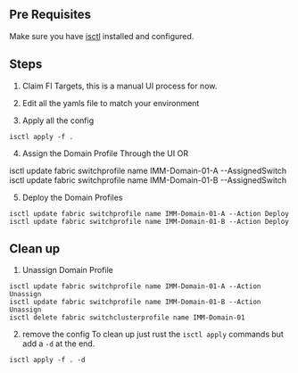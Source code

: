 ## Pre Requisites
Make sure you have [isctl](https://github.com/cgascoig/isctl) installed and configured.

## Steps
1. Claim FI Targets, this is a manual UI process for now.

2. Edit all the yamls file to match your environment

3. Apply all the config
```
isctl apply -f .
```

4. Assign the Domain Profile
Through the UI OR 
<!-- 
isctl update fabric switchprofile name IMM-Domain-01-A --AssignedSwitch 662687576176753801f3abc3
isctl update fabric switchprofile name IMM-Domain-01-B --AssignedSwitch 662687576176753801f3abda -->
isctl update fabric switchprofile name IMM-Domain-01-A --AssignedSwitch <switch-moid>
isctl update fabric switchprofile name IMM-Domain-01-B --AssignedSwitch <switch-moid>


5. Deploy the Domain Profiles
```
isctl update fabric switchprofile name IMM-Domain-01-A --Action Deploy
isctl update fabric switchprofile name IMM-Domain-01-B --Action Deploy
```

## Clean up
1. Unassign Domain Profile
```
isctl update fabric switchprofile name IMM-Domain-01-A --Action Unassign
isctl update fabric switchprofile name IMM-Domain-01-B --Action Unassign
isctl delete fabric switchclusterprofile name IMM-Domain-01
```

2. remove the config
To clean up just rust the `isctl apply` commands but add a `-d` at the end.
```
isctl apply -f . -d
```